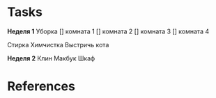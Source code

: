 # Tasks

__Неделя 1__
Уборка
    [] комната 1
    [] комната 2
    [] комната 3
    [] комната 4

Стирка
Химчистка
Выстричь кота

__Неделя 2__
Клин
Макбук
Шкаф

# References

